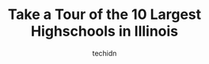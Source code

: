 ---
layout: ampstory
image: https://i0.wp.com/paketmu.com/wp-content/uploads/2023/06/walter-payton-college-preparatory-high-school-0-in-illinois-1686365419.jpeg?resize=640,853
author: techidn
featured: false
description: Explore the diverse Highschool scene in Illinois, home to an incredible selection of 10 establishments catering to every taste. Whether youre in search of iconic favorites or undiscovered t
title: Take a Tour of the 10 Largest Highschools in Illinois
cover:
   title: Take a Tour of the 10 Largest Highschools in Illinois
   subtitle: RICKPATE
   background: https://paketmu.com/wp-content/uploads/2023/06/walter-payton-college-preparatory-high-school-0-in-illinois-1686365419.jpeg

pages: 
 - layout: thirds
   top: <h1>#1 Lincoln Park High School</h1>
   bottom: "<p>I love Lincoln Park High School! Every day is a new and fun experience! The people can get loud sometimes but we all seem to have fun in the end! The IB program at this s</p>"
   background: https://paketmu.com/wp-content/uploads/2023/06/walter-payton-college-preparatory-high-school-1-in-illinois-1686365420.jpeg
   backgroundblur: true
 - layout: thirds
   top: <h1>#2 Walter Payton College Preparatory High School</h1>
   bottom: "<p>My daughter graduated in 2012, now my son is a freshman. Great to see new addition this year (good that the noisy hand dryers are out) and teachers parking lot. Block sch</p>"
   background: https://paketmu.com/wp-content/uploads/2023/06/walter-payton-college-preparatory-high-school-2-in-illinois-1686365420.jpeg
   cta:
      link: https://paketmu.com/take-a-tour-of-the-10-largest-highschools-in-illinois/
      text: Take a Tour of the 10 Largest Highschools in Illinois
 - layout: thirds
   top: <h1>#3 Morgan Park High School</h1>
   bottom: "<p>Do not, I repeat, do not send your child here for the AC program. The teachers are there only for a paycheck. When a student needs additional help they are told We just </p>"
   background: https://paketmu.com/wp-content/uploads/2023/06/walter-payton-college-preparatory-high-school-3-in-illinois-1686365421.jpeg
   cta:
      link: https://paketmu.com/take-a-tour-of-the-10-largest-highschools-in-illinois/
      text: Take a Tour of the 10 Largest Highschools in Illinois
 - layout: thirds
   top: <h1>#4 Nicholas Senn High School</h1>
   bottom: "<p>5900 N Glenwood Ave, Chicago, IL 60660, United States</p>"
   background: https://images.unsplash.com/photo-1527066579998-dbbae57f45ce?ixlib=rb-4.0.3&ixid=MnwxMjA3fDB8MHxwaG90by1wYWdlfHx8fGVufDB8fHx8&auto=format&fit=crop&w=640&h=853&q=80
   cta:
      link: https://paketmu.com/take-a-tour-of-the-10-largest-highschools-in-illinois/
      text: Take a Tour of the 10 Largest Highschools in Illinois
 - layout: thirds
   top: <h1>#5 Harold L. Richards High School</h1>
   bottom: "<p>10601 Central Ave, Oak Lawn, IL 60453, United States</p>"
   background: https://images.unsplash.com/photo-1620421680010-0766ff230392?ixlib=rb-4.0.3&ixid=MnwxMjA3fDB8MHxwaG90by1wYWdlfHx8fGVufDB8fHx8&auto=format&fit=crop&w=640&h=853&q=80
   cta:
      link: https://paketmu.com/take-a-tour-of-the-10-largest-highschools-in-illinois/
      text: Take a Tour of the 10 Largest Highschools in Illinois
 - layout: thirds
   top: <h1>#6 Prospect High School</h1>
   bottom: "<p>801 W Kensington Rd, Mt Prospect, IL 60056, United States</p>"
   background: https://images.unsplash.com/photo-1609083590460-7b8cc0ca65f8?ixlib=rb-4.0.3&ixid=MnwxMjA3fDB8MHxwaG90by1wYWdlfHx8fGVufDB8fHx8&auto=format&fit=crop&w=640&h=853&q=80
   cta:
      link: https://paketmu.com/take-a-tour-of-the-10-largest-highschools-in-illinois/
      text: Take a Tour of the 10 Largest Highschools in Illinois
 - layout: thirds
   top: <h1>#7 Marist High School</h1>
   bottom: "<p>4200 W 115th St, Chicago, IL 60655, United States</p>"
   background: https://images.unsplash.com/photo-1531169509526-f8f1fdaa4a67?ixlib=rb-4.0.3&ixid=MnwxMjA3fDB8MHxwaG90by1wYWdlfHx8fGVufDB8fHx8&auto=format&fit=crop&w=640&h=853&q=80
   cta:
      link: https://paketmu.com/take-a-tour-of-the-10-largest-highschools-in-illinois/
      text: Take a Tour of the 10 Largest Highschools in Illinois
 - layout: thirds
   middle: Continue reading...
   background: https://images.unsplash.com/photo-1534312527009-56c7016453e6?ixlib=rb-4.0.3&ixid=MnwxMjA3fDB8MHxwaG90by1wYWdlfHx8fGVufDB8fHx8&auto=format&fit=crop&w=640&h=853&q=80
   cta:
      link: https://paketmu.com/take-a-tour-of-the-10-largest-highschools-in-illinois/
      text: Take a Tour of the 10 Largest Highschools in Illinois
      
---